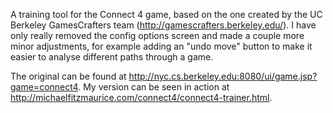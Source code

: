 A training tool for the Connect 4 game, based on the one created by the UC Berkeley GamesCrafters team (http://gamescrafters.berkeley.edu/). I have only really removed the config options screen and made a couple more minor adjustments, for example adding an "undo move" button to make it easier to analyse different paths through a game. 

The original can be found at http://nyc.cs.berkeley.edu:8080/ui/game.jsp?game=connect4. My version can be seen in action at http://michaelfitzmaurice.com/connect4/connect4-trainer.html.
